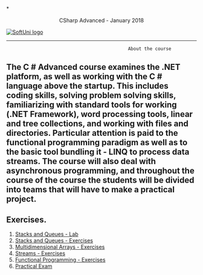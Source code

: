  *<p align="center"> CSharp Advanced - January 2018<p>
<a href="https://softuni.bg/trainings/1714/software-technologies-october-2017">  ![SoftUni logo][logo] <a/>

[logo]: http://innovationstarterbox.bg/wp-content/uploads/2016/05/Softuni_logo_trasparent.png "Logo Title Text 2"

---

                                                 About the course

The C # Advanced course examines the .NET platform, as well as working with the C # language above the startup. This includes coding skills, solving problem solving skills, familiarizing with standard tools for working (.NET Framework), word processing tools, linear and tree collections, and working with files and directories. Particular attention is paid to the functional programming paradigm as well as to the basic tool bundling it - LINQ to process data streams. The course will also deal with asynchronous programming, and throughout the course of the course the students will be divided into teams that will have to make a practical project.
---


## Exercises.
1. <a href="https://github.com/melikpehlivanov/CSharp-Advanced/tree/master/Stacks%20and%20Queues%20-%20Lab"> Stacks and Queues - Lab </a> 
2. <a href="https://github.com/melikpehlivanov/CSharp-Advanced/tree/master/Stacks%20and%20Queues%20-%20Exercises"> Stacks and Queues - Exercises </a> 
3. <a href="https://github.com/melikpehlivanov/CSharp-Advanced/tree/master/Multidimensional%20Arrays%20-%20Exercise"> Multidimensional Arrays - Exercises </a> 
4. <a href="https://github.com/melikpehlivanov/CSharp-Advanced/tree/master/Streams%20-%20Exercise"> Streams - Exercises </a>
5. <a href=""> Functional Programming - Exercises </a>
6. <a href=""> Practical Exam </a>
